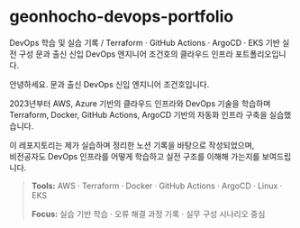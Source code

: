 # geonhocho-devops-portfolio
DevOps 학습 및 실습 기록 / Terraform · GitHub Actions · ArgoCD · EKS 기반 실전 구성   문과 출신 신입 DevOps 엔지니어 조건호의 클라우드 인프라 포트폴리오입니다.

안녕하세요. 문과 출신 DevOps 신입 엔지니어 조건호입니다.

2023년부터 AWS, Azure 기반의 클라우드 인프라와 DevOps 기술을 학습하며  
Terraform, Docker, GitHub Actions, ArgoCD 기반의 자동화 인프라 구축을 실습했습니다.

이 레포지토리는 제가 실습하며 정리한 노션 기록을 바탕으로 작성되었으며,  
비전공자도 DevOps 인프라를 어떻게 학습하고 실전 구조를 이해해 가는지를 보여드립니다.

> **Tools:** AWS · Terraform · Docker · GitHub Actions · ArgoCD · Linux · EKS
>  
> **Focus:** 실습 기반 학습 · 오류 해결 과정 기록 · 실무 구성 시나리오 중심
